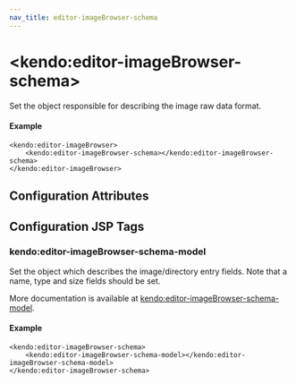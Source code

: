 ```yaml
---
nav_title: editor-imageBrowser-schema
---
```


# \<kendo:editor-imageBrowser-schema\>

Set the object responsible for describing the image raw data format.

#### Example
    <kendo:editor-imageBrowser>
        <kendo:editor-imageBrowser-schema></kendo:editor-imageBrowser-schema>
    </kendo:editor-imageBrowser>

## Configuration Attributes


##  Configuration JSP Tags

### kendo:editor-imageBrowser-schema-model

Set the object which describes the image/directory entry fields. Note that a name, type and size fields should be set.

More documentation is available at [kendo:editor-imageBrowser-schema-model](/kendo-ui/api/wrappers/jsp/editor/imagebrowser-schema-model).

#### Example

    <kendo:editor-imageBrowser-schema>
        <kendo:editor-imageBrowser-schema-model></kendo:editor-imageBrowser-schema-model>
    </kendo:editor-imageBrowser-schema>

